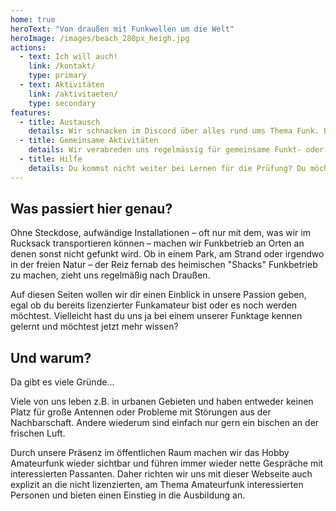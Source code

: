 ```yaml
---
home: true
heroText: "Von draußen mit Funkwellen um die Welt"
heroImage: /images/beach_280px_heigh.jpg
actions:
  - text: Ich will auch!
    link: /kontakt/
    type: primary
  - text: Aktivitäten
    link: /aktivitaeten/
    type: secondary
features:
  - title: Austausch
    details: Wir schnacken im Discord über alles rund ums Thema Funk. Besuch uns!                          
  - title: Gemeinsame Aktivitäten
    details: Wir verabreden uns regelmässig für gemeinsame Funkt- oder Bastelaktivitäten oder einfach nur so.
  - title: Hilfe
    details: Du kommst nicht weiter bei Lernen für die Prüfung? Du möchtest irgendwas über Gerät XZY wissen? Komm vorbei:)      
---
```

## Was passiert hier genau?

Ohne Steckdose, aufwändige Installationen – oft nur mit dem, was wir im Rucksack transportieren können – machen wir Funkbetrieb an Orten an denen sonst nicht gefunkt wird. Ob in einem Park, am Strand oder irgendwo in der freien Natur – der Reiz fernab des heimischen "Shacks" Funkbetrieb zu machen, zieht uns regelmäßig nach Draußen.

Auf diesen Seiten wollen wir dir einen Einblick in unsere Passion geben, egal ob du bereits lizenzierter Funkamateur bist oder es noch werden möchtest. Vielleicht hast du uns ja bei einem unserer Funktage kennen gelernt und möchtest jetzt mehr wissen?

## Und warum?

Da gibt es viele Gründe...

Viele von uns leben z.B. in urbanen Gebieten und haben entweder keinen Platz für große Antennen oder Probleme mit Störungen aus der Nachbarschaft.
Andere wiederum sind einfach nur gern ein bischen an der frischen Luft.

Durch unsere Präsenz im öffentlichen Raum machen wir das Hobby Amateurfunk wieder sichtbar und führen immer wieder nette Gespräche mit interessierten Passanten. Daher richten wir uns mit dieser Webseite auch explizit an die nicht lizenzierten, am Thema Amateurfunk interessierten Personen und bieten einen Einstieg in die Ausbildung an.
